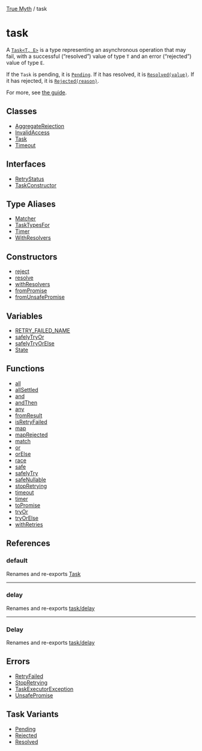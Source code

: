 [True Myth](../index.md) / task

# task

A [`Task<T, E>`](classes/Task.md) is a type representing an asynchronous operation
that may fail, with a successful (“resolved”) value of type `T` and an error
(“rejected”) value of type `E`.

If the `Task` is pending, it is [`Pending`](interfaces/Pending.md). If it has resolved, it is
[`Resolved(value)`](interfaces/Resolved.md). If it has rejected, it is [`Rejected(reason)`](interfaces/Rejected.md).

For more, see [the guide](/guide/understanding/task/).

## Classes

- [AggregateRejection](classes/AggregateRejection.md)
- [InvalidAccess](classes/InvalidAccess.md)
- [Task](classes/Task.md)
- [Timeout](classes/Timeout.md)

## Interfaces

- [RetryStatus](interfaces/RetryStatus.md)
- [TaskConstructor](interfaces/TaskConstructor.md)

## Type Aliases

- [Matcher](type-aliases/Matcher.md)
- [TaskTypesFor](type-aliases/TaskTypesFor.md)
- [Timer](type-aliases/Timer.md)
- [WithResolvers](type-aliases/WithResolvers.md)

## Constructors

- [reject](variables/reject.md)
- [resolve](variables/resolve.md)
- [withResolvers](variables/withResolvers.md)
- [fromPromise](functions/fromPromise.md)
- [fromUnsafePromise](functions/fromUnsafePromise.md)

## Variables

- [RETRY\_FAILED\_NAME](variables/RETRY_FAILED_NAME.md)
- [safelyTryOr](variables/safelyTryOr.md)
- [safelyTryOrElse](variables/safelyTryOrElse.md)
- [State](variables/State.md)

## Functions

- [all](functions/all.md)
- [allSettled](functions/allSettled.md)
- [and](functions/and.md)
- [andThen](functions/andThen.md)
- [any](functions/any.md)
- [fromResult](functions/fromResult.md)
- [isRetryFailed](functions/isRetryFailed.md)
- [map](functions/map.md)
- [mapRejected](functions/mapRejected.md)
- [match](functions/match.md)
- [or](functions/or.md)
- [orElse](functions/orElse.md)
- [race](functions/race.md)
- [safe](functions/safe.md)
- [safelyTry](functions/safelyTry.md)
- [safeNullable](functions/safeNullable.md)
- [stopRetrying](functions/stopRetrying.md)
- [timeout](functions/timeout.md)
- [timer](functions/timer.md)
- [toPromise](functions/toPromise.md)
- [tryOr](functions/tryOr.md)
- [tryOrElse](functions/tryOrElse.md)
- [withRetries](functions/withRetries.md)

## References

### default

Renames and re-exports [Task](classes/Task.md)

***

### delay

Renames and re-exports [task/delay](delay/index.md)

***

### Delay

Renames and re-exports [task/delay](delay/index.md)

## Errors

- [RetryFailed](classes/RetryFailed.md)
- [StopRetrying](classes/StopRetrying.md)
- [TaskExecutorException](classes/TaskExecutorException.md)
- [UnsafePromise](classes/UnsafePromise.md)

## Task Variants

- [Pending](interfaces/Pending.md)
- [Rejected](interfaces/Rejected.md)
- [Resolved](interfaces/Resolved.md)
